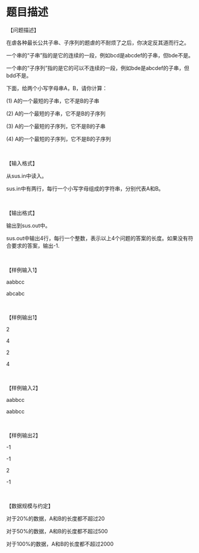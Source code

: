 # 题目描述


 【问题描述】<br/>
<p>
在虐各种最长公共子串、子序列的题虐的不耐烦了之后，你决定反其道而行之。
</p>
<p>
一个串的“子串”指的是它的连续的一段，例如bcd是abcdef的子串，但bde不是。
</p>
<p>
一个串的“子序列”指的是它的可以不连续的一段，例如bde是abcdef的子串，但bdd不是。
</p>
<p>
下面，给两个小写字母串A，B，请你计算：
</p>
<p>
(1) A的一个最短的子串，它不是B的子串
</p>
<p>
(2) A的一个最短的子串，它不是B的子序列
</p>
<p>
(3) A的一个最短的子序列，它不是B的子串
</p>
<p>
(4) A的一个最短的子序列，它不是B的子序列
</p>
<p>
<br/>
</p>
<p>
【输入格式】
</p>
<p>
从sus.in中读入。
</p>
<p>
sus.in中有两行，每行一个小写字母组成的字符串，分别代表A和B。
</p>
<p>
<br/>
</p>
<p>
【输出格式】
</p>
<p>
输出到sus.out中。
</p>
<p>
sus.out中输出4行，每行一个整数，表示以上4个问题的答案的长度。如果没有符合要求的答案，输出-1.
</p>
<p>
<br/>
</p>
<p>
【样例输入1】
</p>
<p>
aabbcc
</p>
<p>
abcabc
</p>
<p>
<br/>
</p>
<p>
【样例输出1】
</p>
<p>
2
</p>
<p>
4
</p>
<p>
2
</p>
<p>
4
</p>
<p>
<br/>
</p>
<p>
【样例输入2】
</p>
<p>
aabbcc
</p>
<p>
aabbcc
</p>
<p>
<br/>
</p>
<p>
【样例输出2】
</p>
<p>
-1
</p>
<p>
-1
</p>
<p>
2
</p>
<p>
-1
</p>
<p>
<br/>
</p>
<p>
【数据规模与约定】
</p>
<p>
对于20%的数据，A和B的长度都不超过20
</p>
<p>
对于50%的数据，A和B的长度都不超过500
</p>
<p>
对于100%的数据，A和B的长度都不超过2000
</p>

